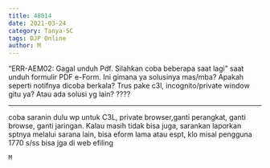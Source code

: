 ```yaml
---
title: 48014
date: 2021-03-24
category: Tanya-SC
tags: DJP Online
author: M
---
```


“ERR-AEM02: Gagal unduh Pdf. Silahkan coba beberapa saat lagi” saat unduh formulir PDF e-Form. Ini gimana ya solusinya mas/mba? Apakah seperti notifnya dicoba berkala? Trus pake c3l, incognito/private window gitu ya? Atau ada solusi yg lain? ????

---

coba saranin dulu wp untuk C3L, private browser,ganti perangkat, ganti browse, ganti jaringan. Kalau masih tidak bisa juga, sarankan laporkan sptnya melalui sarana lain, bisa eform lama atau espt, klo misal pengguna 1770 s/ss bisa jga di web efiling

`M`
